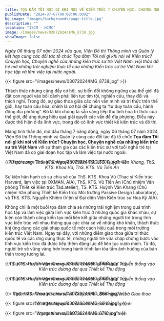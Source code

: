 ```yaml
---
title: TỌA ĐÀM TÔI NÓI GÌ KHI NÓI VỀ KIẾN TRÚC ? CHUYỆN HỌC, CHUYỆN NGHỀ CỦA NHỮNG KIẾN TRÚC SƯ TRẺ VIỆT NAM
publishDate: "2024-07-07T00:00:00.000Z"
bg_image: "images/backgrounds/page-title.jpg"
description: ""
location: "ISCM - HCMC"
image: /images/news/03072024/IMG_8738.jpg
showImage: false
---
```


_Ngày 06 tháng 07 năm 2024 vừa qua, Viện Đô thị Thông minh và Quản lý kết hợp cùng các đối tác tổ chức Tọa đàm Tôi nói gì khi nói về Kiến trúc? Chuyện học, Chuyện nghề của những kiến trúc sư trẻ Việt Nam. Hội thảo đã hé mở những trải nghiệm thực tế của những Kiến trúc sư trẻ Việt Nam khi học tập và làm việc tại nước ngoài._

{{< figure src="/images/news/03072024/IMG_8738.jpg" >}}

Thách thức nhưng cũng đầy cơ hội, sự biến đổi không ngừng của thế giới đã đặt con người vào bối cảnh phải liên tục tìm tòi, nghiên cứu, thay đổi và thích nghi. Trong đó, sự giao thoa giữa các nền văn minh và tri thức trên thế giới, hay toàn cầu hóa, chính là cơ hội để chúng ta “tư duy toàn cầu, hành động địa phương”. Đó là khi chúng ta sẵn sàng tiếp thu tinh hoa tri thức của thế giới, để ứng dụng hiệu quả giải quyết các vấn đề địa phương. Điều này được thể hiện ở đa lĩnh vực, trong đó có lĩnh vực thiết kế kiến trúc và đô thị.

Mang tinh thần đó, mở đầu tháng 7 năng động, ngày 06 tháng 07 năm 2024, Viện Đô thị Thông minh và Quản lý cùng các đối tác đã tổ chức **Tọa đàm Tôi nói gì khi nói về Kiến trúc? Chuyện học, Chuyện nghề của những kiến trúc sư trẻ Việt Nam** với sự tham gia của các kiến trúc sư với tuổi nghề trẻ tại Việt Nam đã có giai đoạn học tập và làm việc tại nước ngoài.

{{< figure src="/images/news/03072024/IMG_8700.jpg" >}}
_<center style="margin-top: -30px">Từ trái sang: ThS. KTS. Nguyễn Khiêm, TS. KTS. Huỳnh Văn Khang, ThS. KTS. Khoa Vũ, ThS. KTS. Vũ Tiến An</center>_

Sự kiện hân hạnh có sự chia sẻ của ThS. KTS. Khoa Vũ (Thạc sĩ Kiến trúc Harvard, làm việc tại OXMAN, AIA), ThS. KTS. Vũ Tiến An (Chủ nhiệm Văn phòng Thiết kế Kiến trúc Tad.atelier), TS. KTS. Huỳnh Văn Khang (Chủ nhiệm Văn phòng Thiết kế Kiến trúc Môi trường Passive Design Laboratory), và ThS. KTS. Nguyễn Khiêm (Viện sĩ Đại diện Viện Kiến trúc sư Hoa Kỳ AIA).

Không chỉ là một buổi tọa đàm chia sẻ những trải nghiệm trong quá trình học tập và làm việc giữa lĩnh vực kiến trúc ở những quốc gia khác nhau, sự kiện còn thành công kiến tạo mối liên kết giữa những người trẻ trong lĩnh vực kiến trúc với nhau thông qua các chia sẻ về những khó khăn, thách thức khi ứng dụng các giải pháp quốc tế một cách hiệu quả trong môi trường kiến trúc Việt Nam. Ngay tại đây, với những điểm giao thoa giữa tri thức quốc tế và các ứng dụng thực tế, những người trẻ vừa chập chững bước vào lĩnh vực kiến trúc đã được tiếp thêm động lực để liên tục vươn mình. Từ đó, người trẻ sẽ vững vàng hơn trong hành trình lan tỏa tầm ảnh hưởng của bản thân trong tương lai.

{{< figure src="/images/news/03072024/IMG_8664.jpg" >}}
_<center style="margin-top: -30px">TS. KTS. Huỳnh Văn Khang và câu chuyện về Kế thừa Truyền thống vào Kiến trúc đương đại qua Thiết kế Thụ động</center>_

{{< figure src="/images/news/03072024/IMG_8692.jpg" >}}
_<center style="margin-top: -30px">TS. KTS. Huỳnh Văn Khang và câu chuyện về Kế thừa Truyền thống vào Kiến trúc đương đại qua Thiết kế Thụ động</center>_

{{< figure src="/images/news/03072024/IMG_8683.jpg" >}}
_<center style="margin-top: -30px">ThS. KTS. Khoa Vũ chia sẻ về Grayscale - Bản nguyên và Giao thoa</center>_

{{< figure src="/images/news/03072024/IMG_8648.jpg" >}}
_<center style="margin-top: -30px">ThS. KTS. Nguyễn Khiêm chia sẻ về chương trình</center>_

{{< figure src="/images/news/03072024/IMG_8716.jpg" >}}
_<center style="margin-top: -30px">Người tham dự đặt câu hỏi cho chương trình</center>_
